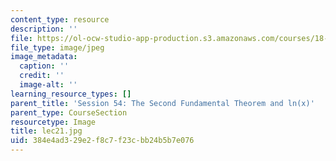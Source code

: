 ```yaml
---
content_type: resource
description: ''
file: https://ol-ocw-studio-app-production.s3.amazonaws.com/courses/18-01sc-single-variable-calculus-fall-2010/384e4ad329e2f8c7f23cbb24b5b7e076_lec21.jpg
file_type: image/jpeg
image_metadata:
  caption: ''
  credit: ''
  image-alt: ''
learning_resource_types: []
parent_title: 'Session 54: The Second Fundamental Theorem and ln(x)'
parent_type: CourseSection
resourcetype: Image
title: lec21.jpg
uid: 384e4ad3-29e2-f8c7-f23c-bb24b5b7e076
---
```

